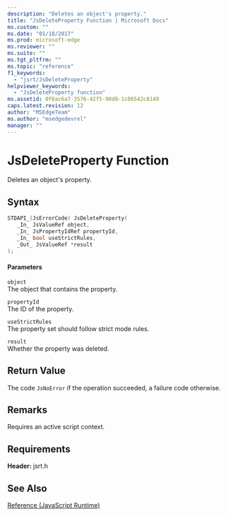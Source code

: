 ```yaml
---
description: "Deletes an object's property."
title: "JsDeleteProperty Function | Microsoft Docs"
ms.custom: ""
ms.date: "01/18/2017"
ms.prod: microsoft-edge
ms.reviewer: ""
ms.suite: ""
ms.tgt_pltfrm: ""
ms.topic: "reference"
f1_keywords: 
  - "jsrt/JsDeleteProperty"
helpviewer_keywords: 
  - "JsDeleteProperty function"
ms.assetid: 0f6ac6a7-3576-42f5-98d0-1c06542c8149
caps.latest.revision: 12
author: "MSEdgeTeam"
ms.author: "msedgedevrel"
manager: ""
---
```

# JsDeleteProperty Function
Deletes an object's property.  
  
## Syntax  
  
```cpp  
STDAPI_(JsErrorCode) JsDeleteProperty(  
   _In_ JsValueRef object,  
   _In_ JsPropertyIdRef propertyId,  
   _In_ bool useStrictRules,  
   _Out_ JsValueRef *result  
);  
```  
  
#### Parameters  
 `object`  
 The object that contains the property.  
  
 `propertyId`  
 The ID of the property.  
  
 `useStrictRules`  
 The property set should follow strict mode rules.  
  
 `result`  
 Whether the property was deleted.  
  
## Return Value  
 The code `JsNoError` if the operation succeeded, a failure code otherwise.  
  
## Remarks  
 Requires an active script context.  
  
## Requirements  
 **Header:** jsrt.h  
  
## See Also  
 [Reference (JavaScript Runtime)](../chakra-hosting/reference-javascript-runtime.md)
